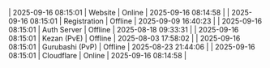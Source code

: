 | 2025-09-16 08:15:01 | Website | Online | 2025-09-16 08:14:58 |
| 2025-09-16 08:15:01 | Registration | Offline | 2025-09-09 16:40:23 |
| 2025-09-16 08:15:01 | Auth Server | Offline | 2025-08-18 09:33:31 |
| 2025-09-16 08:15:01 | Kezan (PvE) | Offline | 2025-08-03 17:58:02 |
| 2025-09-16 08:15:01 | Gurubashi (PvP) | Offline | 2025-08-23 21:44:06 |
| 2025-09-16 08:15:01 | Cloudflare | Online | 2025-09-16 08:14:58 |
